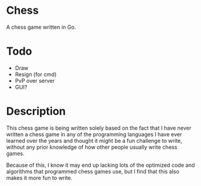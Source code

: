 # Chess
A chess game written in Go.

# Todo
- Draw
- Resign (for cmd)
- PvP over server
- GUI?

# Description
This chess game is being written solely based on the fact that I have never written a chess game in any of the programming languages I have ever learned over the years and thought it might be a fun challenge to write, without any prior knowledge of how other people usually write chess games.

Because of this, I know it may end up lacking lots of the optimized code and algorithms that programmed chess games use, but I find that this also makes it more fun to write.
